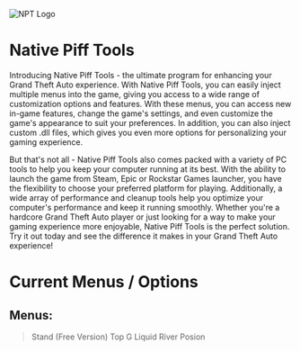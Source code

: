 ![NPT Logo](https://user-images.githubusercontent.com/96446997/215381277-349e6c10-3fc7-4997-90c0-1fe7bf306112.png)
# Native Piff Tools
Introducing Native Piff Tools - the ultimate program for enhancing your Grand Theft Auto experience. With Native Piff Tools, you can easily inject multiple menus into the game, giving you access to a wide range of customization options and features. With these menus, you can access new in-game features, change the game's settings, and even customize the game's appearance to suit your preferences. In addition, you can also inject custom .dll files, which gives you even more options for personalizing your gaming experience.

But that's not all - Native Piff Tools also comes packed with a variety of PC tools to help you keep your computer running at its best. With the ability to launch the game from Steam, Epic or Rockstar Games launcher, you have the flexibility to choose your preferred platform for playing. Additionally, a wide array of performance and cleanup tools help you optimize your computer's performance and keep it running smoothly. Whether you're a hardcore Grand Theft Auto player or just looking for a way to make your gaming experience more enjoyable, Native Piff Tools is the perfect solution. Try it out today and see the difference it makes in your Grand Theft Auto experience!

# Current Menus / Options

## Menus:

> Stand (Free Version)
> Top G
> Liquid
> River
> Posion
